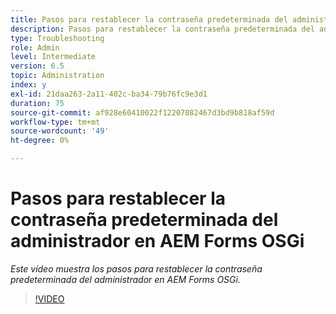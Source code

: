 ```yaml
---
title: Pasos para restablecer la contraseña predeterminada del administrador en AEM Forms OSGi
description: Pasos para restablecer la contraseña predeterminada del administrador en AEM Forms OSGi
type: Troubleshooting
role: Admin
level: Intermediate
version: 6.5
topic: Administration
index: y
exl-id: 21daa263-2a11-402c-ba34-79b76fc9e3d1
duration: 75
source-git-commit: af928e60410022f12207082467d3bd9b818af59d
workflow-type: tm+mt
source-wordcount: '49'
ht-degree: 0%

---
```


# Pasos para restablecer la contraseña predeterminada del administrador en AEM Forms OSGi

*Este vídeo muestra los pasos para restablecer la contraseña predeterminada del administrador en AEM Forms OSGi.*

>[!VIDEO](https://video.tv.adobe.com/v/335542?quality=12&learn=on)

